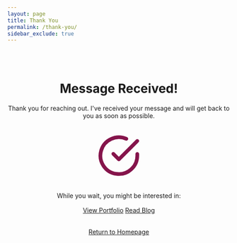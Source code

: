 ```yaml
---
layout: page
title: Thank You
permalink: /thank-you/
sidebar_exclude: true
---
```


<div class="thank-you-container" style="text-align: center; padding: 2rem 0;">
  <script>
      // Check if the URL has the submitted parameter
      const urlParams = new URLSearchParams(window.location.search);
      const submitted = urlParams.get('submitted');      
      // If not submitted via form, redirect to home
      if (submitted !== 'true') {
        window.location.href = '/';
      }
  </script>

  <h1>Message Received!</h1>
  
  <p>Thank you for reaching out. I've received your message and will get back to you as soon as possible.</p>
  
  <svg xmlns="http://www.w3.org/2000/svg" width="100" height="100" viewBox="0 0 24 24" fill="none" stroke="currentColor" stroke-width="2" stroke-linecap="round" stroke-linejoin="round" style="margin: 2rem auto; display: block; color: #85144b;">
    <path d="M22 11.08V12a10 10 0 1 1-5.93-9.14"></path>
    <polyline points="22 4 12 14.01 9 11.01"></polyline>
  </svg>

  <div class="navigation-links" style="margin-top: 2rem;">
    <p>While you wait, you might be interested in:</p>
    <div style="margin: 1rem 0;">
      <a href="{% link _pages/portfolio.md %}" class="form-button">View Portfolio</a>
      <a href="{% link _pages/blog.md %}" class="form-button">Read Blog</a>
    </div>
    <a href="{{ site.url }}" style="display: inline-block; margin-top: 1rem;">Return to Homepage</a>
  </div>
</div>